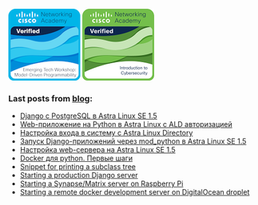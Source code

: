 
[![](emerging-technologies-workshop-model-driven-programmability.png)](https://www.credly.com/badges/185c22b1-6ad5-4b35-ab65-fb499041fb23/public_url)
[![](intro-to-cybersec.png)](https://www.credly.com/badges/0b0c9355-b236-4302-bdc5-aa3b6f8c9b8d/public_url/)

### Last posts from [blog](https://vostbur.github.io):

  - [Django с PostgreSQL в Astra Linux SE 1.5
](https://vostbur.github.io/posts/astra-linux-django-web-app-with-postgresql/)
  - [Web-приложение на Python в Astra Linux с ALD авторизацией
](https://vostbur.github.io/posts/astra-linux-django-web-app-with-ald-auth/)
  - [Настройка входа в систему с Astra Linux Directory
](https://vostbur.github.io/posts/ald-auth-astra-linux-se-15/)
  - [Запуск Django-приложений через mod_python в Astra Linux SE 1.5
](https://vostbur.github.io/posts/django-starting-astra-linux-se-15/)
  - [Настройка web-сервера на Astra Linux SE 1.5
](https://vostbur.github.io/posts/apache2-astra-linux-se-15/)
  - [Docker для python. Первые шаги
](https://vostbur.github.io/posts/docker-for-python-first-steps/)
  - [Snippet for printing a subclass tree
](https://vostbur.github.io/posts/snippet-printing-subclass-tree/)
  - [Starting a production Django server
](https://vostbur.github.io/posts/starting-prod-django-server/)
  - [Starting a Synapse/Matrix server on Raspberry Pi
](https://vostbur.github.io/posts/starting-matrix-server-raspberry-pi/)
  - [Starting a remote docker development server on DigitalOcean droplet
](https://vostbur.github.io/posts/starting-remote-docker-dev-server/)
